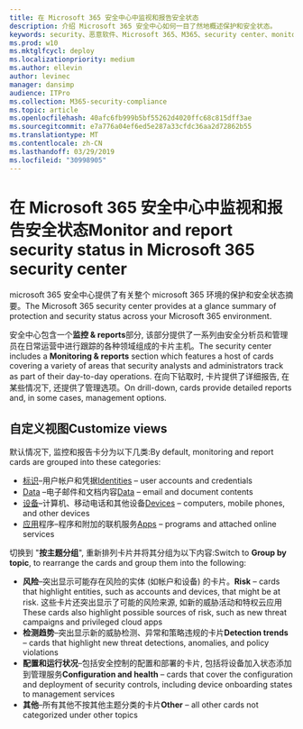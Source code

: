 ```yaml
---
title: 在 Microsoft 365 安全中心中监视和报告安全状态
description: 介绍 Microsoft 365 安全中心如何一目了然地概述保护和安全状态。
keywords: security、恶意软件、Microsoft 365、M365、security center、monitor、report、status
ms.prod: w10
ms.mktglfcycl: deploy
ms.localizationpriority: medium
ms.author: ellevin
author: levinec
manager: dansimp
audience: ITPro
ms.collection: M365-security-compliance
ms.topic: article
ms.openlocfilehash: 40afc6fb999b5bf55262d4020ffc68c815dff3ae
ms.sourcegitcommit: e7a776a04ef6ed5e287a33cfdc36aa2d72862b55
ms.translationtype: MT
ms.contentlocale: zh-CN
ms.lasthandoff: 03/29/2019
ms.locfileid: "30998905"
---
```

# <a name="monitor-and-report-security-status-in-microsoft-365-security-center"></a><span data-ttu-id="ab313-104">在 Microsoft 365 安全中心中监视和报告安全状态</span><span class="sxs-lookup"><span data-stu-id="ab313-104">Monitor and report security status in Microsoft 365 security center</span></span>

<span data-ttu-id="ab313-105">microsoft 365 安全中心提供了有关整个 microsoft 365 环境的保护和安全状态摘要。</span><span class="sxs-lookup"><span data-stu-id="ab313-105">The Microsoft 365 security center provides at a glance summary of protection and security status across your Microsoft 365 environment.</span></span>

<span data-ttu-id="ab313-106">安全中心包含一个**监控 & reports**部分, 该部分提供了一系列由安全分析员和管理员在日常运营中进行跟踪的各种领域组成的卡片主机。</span><span class="sxs-lookup"><span data-stu-id="ab313-106">The security center includes a **Monitoring & reports** section which features a host of cards covering a variety of areas that security analysts and administrators track as part of their day-to-day operations.</span></span> <span data-ttu-id="ab313-107">在向下钻取时, 卡片提供了详细报告, 在某些情况下, 还提供了管理选项。</span><span class="sxs-lookup"><span data-stu-id="ab313-107">On drill-down, cards provide detailed reports and, in some cases, management options.</span></span>

## <a name="customize-views"></a><span data-ttu-id="ab313-108">自定义视图</span><span class="sxs-lookup"><span data-stu-id="ab313-108">Customize views</span></span>

<span data-ttu-id="ab313-109">默认情况下, 监控和报告卡分为以下几类:</span><span class="sxs-lookup"><span data-stu-id="ab313-109">By default, monitoring and report cards are grouped into these categories:</span></span>
  
* <span data-ttu-id="ab313-110">[标识](monitor-and-report-identities.md)–用户帐户和凭据</span><span class="sxs-lookup"><span data-stu-id="ab313-110">[Identities](monitor-and-report-identities.md) – user accounts and credentials</span></span>
* <span data-ttu-id="ab313-111">[Data](monitor-data.md) –电子邮件和文档内容</span><span class="sxs-lookup"><span data-stu-id="ab313-111">[Data](monitor-data.md) – email and document contents</span></span>
* <span data-ttu-id="ab313-112">[设备](monitor-devices.md)–计算机、移动电话和其他设备</span><span class="sxs-lookup"><span data-stu-id="ab313-112">[Devices](monitor-devices.md) – computers, mobile phones, and other devices</span></span>
* <span data-ttu-id="ab313-113">[应用](monitor-apps.md)程序–程序和附加的联机服务</span><span class="sxs-lookup"><span data-stu-id="ab313-113">[Apps](monitor-apps.md) – programs and attached online services</span></span>

<span data-ttu-id="ab313-114">切换到 "**按主题分组**", 重新排列卡片并将其分组为以下内容:</span><span class="sxs-lookup"><span data-stu-id="ab313-114">Switch to **Group by topic**, to rearrange the cards and group them into the following:</span></span>

* <span data-ttu-id="ab313-115">**风险**–突出显示可能存在风险的实体 (如帐户和设备) 的卡片。</span><span class="sxs-lookup"><span data-stu-id="ab313-115">**Risk** – cards that highlight entities, such as accounts and devices, that might be at risk.</span></span> <span data-ttu-id="ab313-116">这些卡片还突出显示了可能的风险来源, 如新的威胁活动和特权云应用</span><span class="sxs-lookup"><span data-stu-id="ab313-116">These cards also highlight possible sources of risk, such as new threat campaigns and privileged cloud apps</span></span>  
* <span data-ttu-id="ab313-117">**检测趋势**–突出显示新的威胁检测、异常和策略违规的卡片</span><span class="sxs-lookup"><span data-stu-id="ab313-117">**Detection trends** – cards that highlight new threat detections, anomalies, and policy violations</span></span>
* <span data-ttu-id="ab313-118">**配置和运行状况**–包括安全控制的配置和部署的卡片, 包括将设备加入状态添加到管理服务</span><span class="sxs-lookup"><span data-stu-id="ab313-118">**Configuration and health** – cards that cover the configuration and deployment of security controls, including device onboarding states to management services</span></span>
* <span data-ttu-id="ab313-119">**其他**–所有其他不按其他主题分类的卡片</span><span class="sxs-lookup"><span data-stu-id="ab313-119">**Other** – all other cards not categorized under other topics</span></span>
